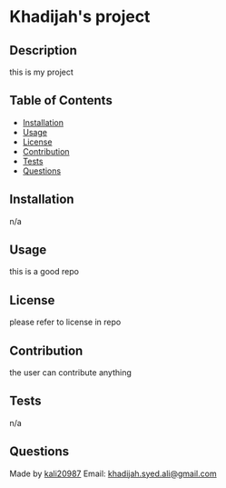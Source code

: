 # Khadijah's project 
  ## Description 
  this is my project
## Table of Contents
* [Installation](#installation)
* [Usage](#usage)
* [License](#license)
* [Contribution](#contribution)
* [Tests](#tests)
* [Questions](#questions)

## Installation
n/a

## Usage
this is a good repo

## License
please refer to license in repo

## Contribution
the user can contribute anything

## Tests
n/a

## Questions

Made by [kali20987](https://github.com/kali20987)
Email: khadijah.syed.ali@gmail.com
  
  
  